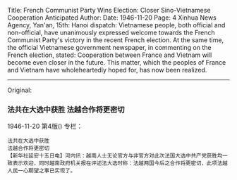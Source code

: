 Title: French Communist Party Wins Election: Closer Sino-Vietnamese Cooperation Anticipated
Author:
Date: 1946-11-20
Page: 4
Xinhua News Agency, Yan'an, 15th: Hanoi dispatch: Vietnamese people, both official and non-official, have unanimously expressed welcome towards the French Communist Party's victory in the recent French election. At the same time, the official Vietnamese government newspaper, in commenting on the French election, stated: Cooperation between France and Vietnam will become even closer in the future. This matter, which the peoples of France and Vietnam have wholeheartedly hoped for, has now been realized.



<hr /> 

Original: 


### 法共在大选中获胜  法越合作将更密切

1946-11-20
第4版()
专栏：

    法共在大选中获胜
    法越合作将更密切
    【新华社延安十五日电】河内讯：越南人士无论官方与非官方对此次法国大选中共产党获胜均一致表示欢迎，同时越南政府机关报在评述法大选时称：法越两国今后之合作将更密切，此项法越人民一心期望之事已实现了。
